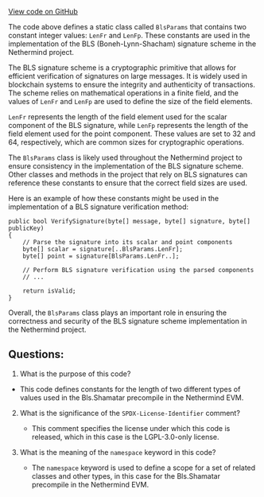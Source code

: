[View code on GitHub](https://github.com/NethermindEth/nethermind/src/Nethermind/Nethermind.Evm/Precompiles/Bls/Shamatar/BlsExtensions.cs)

The code above defines a static class called `BlsParams` that contains two constant integer values: `LenFr` and `LenFp`. These constants are used in the implementation of the BLS (Boneh-Lynn-Shacham) signature scheme in the Nethermind project.

The BLS signature scheme is a cryptographic primitive that allows for efficient verification of signatures on large messages. It is widely used in blockchain systems to ensure the integrity and authenticity of transactions. The scheme relies on mathematical operations in a finite field, and the values of `LenFr` and `LenFp` are used to define the size of the field elements.

`LenFr` represents the length of the field element used for the scalar component of the BLS signature, while `LenFp` represents the length of the field element used for the point component. These values are set to 32 and 64, respectively, which are common sizes for cryptographic operations.

The `BlsParams` class is likely used throughout the Nethermind project to ensure consistency in the implementation of the BLS signature scheme. Other classes and methods in the project that rely on BLS signatures can reference these constants to ensure that the correct field sizes are used.

Here is an example of how these constants might be used in the implementation of a BLS signature verification method:

```
public bool VerifySignature(byte[] message, byte[] signature, byte[] publicKey)
{
    // Parse the signature into its scalar and point components
    byte[] scalar = signature[..BlsParams.LenFr];
    byte[] point = signature[BlsParams.LenFr..];

    // Perform BLS signature verification using the parsed components
    // ...

    return isValid;
}
```

Overall, the `BlsParams` class plays an important role in ensuring the correctness and security of the BLS signature scheme implementation in the Nethermind project.
## Questions: 
 1. What is the purpose of this code?
   - This code defines constants for the length of two different types of values used in the Bls.Shamatar precompile in the Nethermind EVM.

2. What is the significance of the `SPDX-License-Identifier` comment?
   - This comment specifies the license under which this code is released, which in this case is the LGPL-3.0-only license.

3. What is the meaning of the `namespace` keyword in this code?
   - The `namespace` keyword is used to define a scope for a set of related classes and other types, in this case for the Bls.Shamatar precompile in the Nethermind EVM.